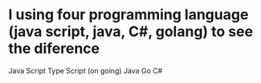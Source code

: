 # I using four programming language (java script, java, C#, golang) to see the diference

Java Script
Type Script (on going)
Java
Go
C#
